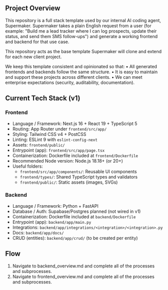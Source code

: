 ## Project Overview

This repository is a full stack template used by our internal AI coding agent, Supermaker. Supermaker takes a plain English request from a user (for example: "Build me a lead tracker where I can log prospects, update their status, and send them SMS follow-ups") and generate a working frontend and backend for that use case.

This repository acts as the base template Supermaker will clone and extend for each new client project.

We keep this template consistent and opinionated so that:
• All generated frontends and backends follow the same structure.
• It is easy to maintain and support these projects across different clients.
• We can meet enterprise expectations (security, auditability, documentation).

## Current Tech Stack (v1)

### Frontend

-   Language / Framework: Next.js 16 + React 19 + TypeScript 5
-   Routing: App Router under `frontend/src/app/`
-   Styling: Tailwind CSS v4 + PostCSS
-   Linting: ESLint 9 with `eslint-config-next`
-   Assets: `frontend/public/`
-   Entrypoint (app): `frontend/src/app/page.tsx`
-   Containerization: Dockerfile included at `frontend/Dockerfile`
-   Recommended Node version: Node.js 18.18+ (or 20+)
-   Useful folders:
    -   `frontend/src/app/components/`: Reusable UI components
    -   `frontend/types/`: Shared TypeScript types and validators
    -   `frontend/public/`: Static assets (images, SVGs)

### Backend

-   Language / Framework: Python + FastAPI
-   Database / Auth: Supabase/Postgres planned (not wired in v1)
-   Containerization: Dockerfile included at `backend/Dockerfile`
-   Entrypoint (app): `backend/app/main.py`
-   Integrations: `backend/app/integrations/<integration>/<integration>.py`
-   Docs: `backend/app/docs/`
-   CRUD (entities): `backend/app/crud/` (to be created per entity)

## Flow

1. Navigate to backend_overview.md and complete all of the processes and subprocesses.
2. Navigate to frontend_overview.md and complete all of the processes and subprocesses.
